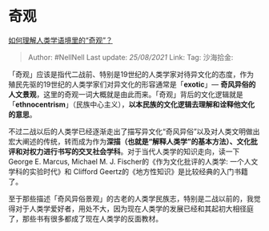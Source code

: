 # 奇观

[如何理解人类学语境里的“奇观”？](https://www.zhihu.com/question/314359116/answer/627246086)

> Author: #NellNell
> Last update: *25/08/2021*
> Link:
> Tag:
> 沙海拾金:

「奇观」应该是指代二战前、特别是19世纪的人类学家对待异文化的态度，作为殖民先驱的19世纪的人类学家们对异文化的形容通常是「**exotic**」— **奇风异俗的人文景观**，这里的奇观一词大概就是由此而来。「奇观」背后的文化逻辑就是「**ethnocentrism**」（民族中心主义），**以本民族的文化逻辑去理解和诠释他文化的意思**。

不过二战以后的人类学已经逐渐走出了描写异文化“奇风异俗”以及对人类文明做出宏大阐述的传统，转而成为作为**深描（也就是“解释人类学”的基本方法）、文化批评和对权力进行书写的交叉社会学科**。对于当代人类学的知识走向，读一下 George E. Marcus, Michael M. J. Fischer的《作为文化批评的人类学: 一个人文学科的实验时代》和 Clifford Geertz的《地方性知识》是比较经典的入门书籍了。

至于那些描述「奇风异俗景观」的古老的人类学民族志，特别是二战以前的，我觉得对于人类学爱好者，用处不大，因为现在人类学的发展已经和其起初大相径庭了，那些书有很多都成了现在人类学的反面教材。
